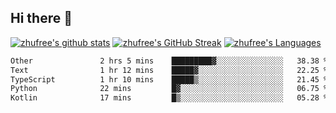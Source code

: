 ## Hi there 👋
[![zhufree's github stats](https://github-readme-stats.vercel.app/api?username=zhufree&show_icons=true&count_private=true)](https://github.com/anuraghazra/github-readme-stats)
[![zhufree's GitHub Streak](https://streak-stats.demolab.com/?user=zhufree)](https://git.io/streak-stats)
[![zhufree's Languages](https://github-readme-stats.vercel.app/api/top-langs/?username=zhufree&layout=compact&langs_count=10)](https://github.com/anuraghazra/github-readme-stats)
<!--START_SECTION:waka-->

```txt
Other               2 hrs 5 mins    █████████▓░░░░░░░░░░░░░░░   38.38 %
Text                1 hr 12 mins    █████▓░░░░░░░░░░░░░░░░░░░   22.25 %
TypeScript          1 hr 10 mins    █████▒░░░░░░░░░░░░░░░░░░░   21.45 %
Python              22 mins         █▓░░░░░░░░░░░░░░░░░░░░░░░   06.75 %
Kotlin              17 mins         █▒░░░░░░░░░░░░░░░░░░░░░░░   05.28 %
```

<!--END_SECTION:waka-->

<!--
**zhufree/zhufree** is a ✨ _special_ ✨ repository because its `README.md` (this file) appears on your GitHub profile.

Here are some ideas to get you started:

- 🔭 I’m currently working on ...
- 🌱 I’m currently learning ...
- 👯 I’m looking to collaborate on ...
- 🤔 I’m looking for help with ...
- 💬 Ask me about ...
- 📫 How to reach me: ...
- 😄 Pronouns: ...
- ⚡ Fun fact: ...
-->
